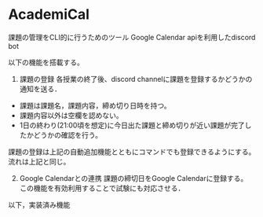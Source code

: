 # AcademiCal
課題の管理をCLI的に行うためのツール
Google Calendar apiを利用したdiscord bot

以下の機能を搭載する。
1. 課題の登録
各授業の終了後、discord channelに課題を登録するかどうかの通知を送る．
- 課題は課題名，課題内容，締め切り日時を持つ。
- 課題内容以外は空欄を認めない。
- 1日の終わり(21:00頃を想定)に今日出た課題と締め切りが近い課題が完了したかどうかの確認を行う。

課題の登録は上記の自動追加機能とともにコマンドでも登録できるようにする。流れは上記と同じ。


2. Google Calendarとの連携
課題の締切日をGoogle Calendarに登録する。
この機能を有効利用することで試験にも対応させる．



以下，実装済み機能

